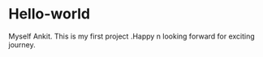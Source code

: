 # Hello-world
Myself Ankit. This is my first project .Happy n looking forward for exciting journey. 
